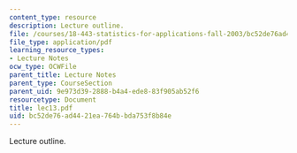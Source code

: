```yaml
---
content_type: resource
description: Lecture outline.
file: /courses/18-443-statistics-for-applications-fall-2003/bc52de76ad4421ea764bbda753f8b84e_lec13.pdf
file_type: application/pdf
learning_resource_types:
- Lecture Notes
ocw_type: OCWFile
parent_title: Lecture Notes
parent_type: CourseSection
parent_uid: 9e973d39-2888-b4a4-ede8-83f905ab52f6
resourcetype: Document
title: lec13.pdf
uid: bc52de76-ad44-21ea-764b-bda753f8b84e
---
```

Lecture outline.

